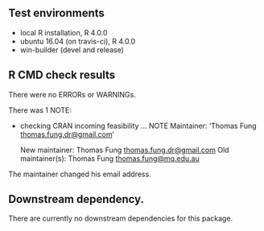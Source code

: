 ## Test environments
* local R installation, R 4.0.0
* ubuntu 16.04 (on travis-ci), R 4.0.0
* win-builder (devel and release)

## R CMD check results

There were no ERRORs or WARNINGs. 

There was 1 NOTE:

* checking CRAN incoming feasibility ... NOTE
  Maintainer: ‘Thomas Fung <thomas.fung.dr@gmail.com>’
  
  New maintainer:
    Thomas Fung <thomas.fung.dr@gmail.com>
  Old maintainer(s):
    Thomas Fung <thomas.fung@mq.edu.au>

The maintainer changed his email address. 

## Downstream dependency. 

There are currently no downstream dependencies for this package. 



